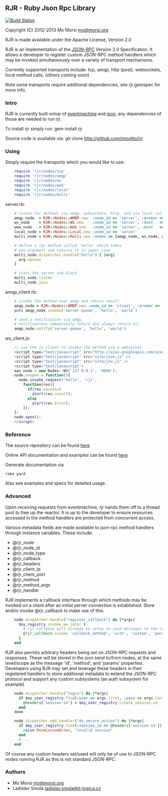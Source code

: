 ## RJR - Ruby Json Rpc Library ##
[![Build Status](https://travis-ci.org/movitto/rjr.png?branch=dep-fixes)](https://travis-ci.org/movitto/rjr)

Copyright (C) 2012-2013 Mo Morsi <mo@morsi.org>

RJR is made available under the Apache License, Version 2.0

RJR is an implementation of the [JSON-RPC](http://en.wikipedia.org/wiki/JSON-RPC)
Version 2.0 Specification. It allows a developer to register custom JSON-RPC
method handlers which may be invoked simultaneously over a variety of transport
mechanisms.

Currently supported transports include:
    tcp, amqp, http (post), websockets, local method calls, (others coming soon)

Note some transports require additional dependencies, see rjr.gemspec for more info.

### Intro ###
RJR is currently built ontop of [eventmachine](http://eventmachine.rubyforge.org/) and [json](https://github.com/flori/json), any dependencies of those are needed to run rjr.

To install rjr simply run:
    gem install rjr

Source code is available via:
    git clone http://github.com/movitto/rjr

### Using ###

Simply require the transports which you would
like to use:

```ruby
    require 'rjr/nodes/tcp'
    require 'rjr/nodes/amqp'
    require 'rjr/nodes/ws'
    require 'rjr/nodes/web'
    require 'rjr/nodes/local'
    require 'rjr/nodes/multi'
```

server.rb:

```ruby
    # listen for methods via amqp, websockets, http, and via local calls
    amqp_node  = RJR::Nodes::AMQP.new  :node_id => 'server', :broker => 'localhost'
    ws_node    = RJR::Nodes::WS.new    :node_id => 'server', :host   => 'localhost', :port => 8080
    www_node   = RJR::Nodes::Web.new   :node_id => 'server', :host   => 'localhost', :port => 8888
    local_node = RJR::Nodes::Local.new :node_id => 'server'
    multi_node = RJR::Nodes::Multi.new :nodes => [amqp_node, ws_node, www_node, local_node]

    # define a rpc method called 'hello' which takes
    # one argument and returns it in upper case
    multi_node.dispatcher.handle("hello") { |arg|
      arg.upcase
    }

    # start the server and block
    multi_node.listen
    multi_node.join
```

amqp_client.rb:

```ruby
    # invoke the method over amqp and return result
    amqp_node = RJR::Nodes::AMQP.new :node_id => 'client', :broker => 'localhost'
    puts amqp_node.invoke('server-queue', 'hello', 'world')

    # send a notification via amqp,
    # notifications immediately return and always return nil
    amqp_node.notify('server-queue', 'hello', 'world')
```

ws_client.js:

```javascript
    // use the js client to invoke the method via a websocket
    <script type="text/javascript" src="http://ajax.googleapis.com/ajax/libs/jquery/1.7.1/jquery.min.js"></script>
    <script type="text/javascript" src="site/json.js" />
    <script type="text/javascript" src="site/jrw.js" />
    <script type="text/javascript">
    var node = new Nodes::WS('127.0.0.1', '8080');
    node.onopen = function(){
      node.invoke_request('hello', 'rjr',
        function(res){
          if(res.success)
            alert(res.result);
          else
            alert(res.error);
        });
    };
    node.open();
    </script>
```

### Reference ###

The source repository can be found [here](https://github.com/movitto/rjr)

Online API documentation and examples can be found [here](http://rubydoc.info/github/movitto/rjr)

Generate documentation via

    rake yard

Also see examples and specs for detailed usage.

### Advanced ###

Upon receiving requests from eventmachine, rjr hands them off to a thread pool to free up the reactor.
It is up to the developer to ensure resources accessed in the method handlers
are protected from concurrent access.

Various metadata fields are made available to json-rpc method handlers through
instance variables. These include:

- @rjr_node
- @rjr_node_id
- @rjr_node_type
- @rjr_callback
- @rjr_headers
- @rjr_client_ip
- @rjr_client_port
- @rjr_method
- @rjr_method_args
- @rjr_handler

RJR implements a callback interface through which methods may be invoked on a client
after an initial server connection is established. Store and/or invoke @rjr_callback to make
use of this.

```ruby
    node.dispatcher.handle("register_callback") do |*args|
      $my_registry.invoke_me_later {
        # rjr callback will already be setup to send messages to the correct client
        @rjr_callback.invoke 'callback_method', 'with', 'custom', 'params'
      }
    end
```

RJR also permits arbitrary headers being set on JSON-RPC requests and responses. These
will be stored in the json send to/from nodes, at the same level/scope as the message
'id', 'method', and 'params' properties. Developers using RJR may set and leverage these headers
in their registered handlers to store additional metadata to extend the JSON-RPC protocol and
support any custom subsystems (an auth subsystem for example)

```ruby
    node.dispatcher.handle("login") do |*args|
      if $my_user_registry.find(:user => args.first, :pass => args.last)
        @headers['session-id'] = $my_user_registry.create_session.id
      end
    done

    node.dispatcher.add_handler("do_secure_action") do |*args|
      if $my_user_registry.find(:session_id => @headers['session-id']).nil?
        raise PermissionError, "invalid session"
      end
      # ...
    end
```

Of course any custom headers set/used will only be of use to JSON-RPC nodes running
RJR as this is not standard JSON-RPC.


### Authors ###
* Mo Morsi <mo@morsi.org>
* Ladislav Smola <ladislav.smola@it-logica.cz>
